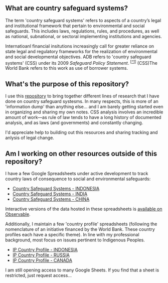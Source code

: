 ## What are country safeguard systems?

The term 'country safeguard systems' refers to aspects of a country’s legal and institutional framework that pertain to environmental and social safeguards. This includes laws, regulations, rules, and procedures, as well as national, subnational, or sectoral implementing institutions and agencies.

Internatioanl financial insitutions increasingly call for greater reliance on state legal and regulatory frameworks for the realization of environmental and social developmental objectives. ADB refers to 'country safeguard systems' (CSS) under its 2009 *Safeguard Policy Statement*. <sup>[[^1](# "ADB. 2009. Safeguard Policy Statement. Manila. p. 77.")]</sup>
(CSS)The World Bank refers to this work as use of borrower systems.


<!--
[^1]: ADB. 2009. Safeguard Policy Statement. Manila. p. 77.
-->

## What's the purpose of this repository?

I use this [repository](https://github.com/aaronkyle/social-development/tree/master/social-policy/country-safeguard-systems) to bring together different lines of research that I have done on country safeguard systesms. In many respects, this is more of an 'information dump' than anything else... and I am barely getting started even in organizing and sharing my own notes.  CSS analysis involves an incredible amount of work&mdash;as rule of law tends to have a long history of documented analysis, and as laws (and governments) and constantly changing.  

I'd appreciate help to building out this resources and sharing tracking and anlysis of legal change.

## Am I working on other resources outside of this repository?

I have a few Google Spreadsheets under active development to track country laws of consequence to social and environmental safeguards:

- [Country Safeguard Systems - INDONESIA](https://docs.google.com/spreadsheets/d/1f8GafqJBCvZxw_fFtfNvno826R0tT4HeoAks8Hf-Exk/edit?usp=sharing)
- [Country Safeguard Systems - INDIA](https://docs.google.com/spreadsheets/d/1O-5ihGjPjPwTtcSxa3ADnSsUoKh1rreTpPgM6QrFwco/edit?usp=sharing)
- [Country Safeguard Systems - CHINA](https://docs.google.com/spreadsheets/d/1NTFmQVhZ0aZaMSQ3mtPd_x4YnJ-t95hWLdVS-9izePE/edit?usp=sharing)

Interactive versions of the data hosted in these spreadsheets is [available on Observable](https://observablehq.com/collection/@aaronkyle/safeguards).

Additionally, I maintain a few 'country profile' spreadsheets (following the nomenclature of an initiative financed by the World Bank. These country profiles each have a specific theme). In line with my professional background, most focus on issues pertinent to Indigenous Peoples.

- [IP Country Profile - INDONESIA](https://drive.google.com/drive/u/0/folders/0B_CbKDJqtSI7UWhWa0t2RkZpRzQ)
- [IP Country Profile - RUSSIA](https://docs.google.com/spreadsheets/d/1T-67U8l-IUcAI90fVeLIUHofIwWFznoR77uPeT_aiXs/edit?usp=sharing)
- [IP Country Profile - CANADA](https://docs.google.com/spreadsheets/d/146u6qzy9Z_cFp-PGjvMcl_PjGtrd4EXcPTKBedcpS-I/edit?usp=sharing)

I am still opening access to many Google Sheets. If you find that a sheet is restricted, just request access...
